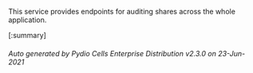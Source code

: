 






This service provides endpoints for auditing shares across the whole application.

[:summary]

###### Auto generated by Pydio Cells Enterprise Distribution v2.3.0 on 23-Jun-2021

